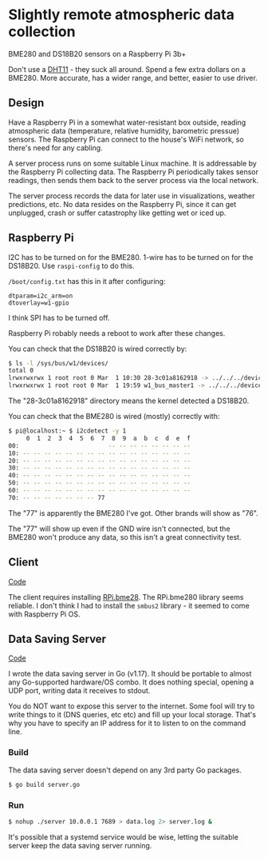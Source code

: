 # Slightly remote atmospheric data collection

BME280 and DS18B20 sensors on a Raspberry Pi 3b+

Don't use a [DHT11](https://github.com/bediger4000/dht11_service) - they suck all around.
Spend a few extra dollars on a BME280.
More accurate, has a wider range, and better, easier to use driver.

## Design

Have a Raspberry Pi in a somewhat water-resistant box outside,
reading atmospheric data
(temperature, relative humidity, barometric pressue)
sensors.
The Raspberry Pi can connect to the house's WiFi network,
so there's need for any cabling.

A server process runs on some suitable Linux machine.
It is addressable by the Raspberry Pi collecting data.
The Raspberry Pi periodically takes sensor readings,
then sends them back to the server process via the local network.

The server process records the data for later use in visualizations,
weather predictions, etc.
No data resides on the Raspberry Pi, since it can get unplugged,
crash or suffer catastrophy like getting wet or iced up.

## Raspberry Pi

I2C has to be turned on for the BME280.
1-wire has to be turned on for the  DS18B20.
Use `raspi-config` to do this.

`/boot/config.txt` has this in it after configuring:
```
dtparam=i2c_arm=on
dtoverlay=w1-gpio
```

I think SPI has to be turned off.

Raspberry Pi robably needs a reboot to work after these changes.

You can check that the DS18B20 is wired correctly by:

```sh
$ ls -l /sys/bus/w1/devices/
total 0
lrwxrwxrwx 1 root root 0 Mar  1 10:30 28-3c01a8162918 -> ../../../devices/w1_bus_master1/28-3c01a8162918
lrwxrwxrwx 1 root root 0 Mar  1 19:59 w1_bus_master1 -> ../../../devices/w1_bus_master1
```

The "28-3c01a8162918" directory means the kernel detected a DS18B20.

You can check that the BME280 is wired (mostly) correctly with:

```sh
$ pi@localhost:~ $ i2cdetect -y 1
     0  1  2  3  4  5  6  7  8  9  a  b  c  d  e  f
00:                         -- -- -- -- -- -- -- -- 
10: -- -- -- -- -- -- -- -- -- -- -- -- -- -- -- -- 
20: -- -- -- -- -- -- -- -- -- -- -- -- -- -- -- -- 
30: -- -- -- -- -- -- -- -- -- -- -- -- -- -- -- -- 
40: -- -- -- -- -- -- -- -- -- -- -- -- -- -- -- -- 
50: -- -- -- -- -- -- -- -- -- -- -- -- -- -- -- -- 
60: -- -- -- -- -- -- -- -- -- -- -- -- -- -- -- -- 
70: -- -- -- -- -- -- -- 77                         
```

The "77" is apparently the BME280 I've got.
Other brands will show as "76".

The "77" will show up even if the GND wire isn't connected,
but the BME280 won't produce any data,
so this isn't a great connectivity test.

## Client

[Code](station.py)

The client requires installing [RPi.bme28](https://pypi.org/project/RPi.bme280/).
The RPi.bme280 library seems reliable.
I don't think I had to install the `smbus2` library - it seemed to come with
Raspberry Pi OS.

## Data Saving Server

[Code](server.go)

I wrote the data saving server in Go (v1.17).
It should be portable to almost any Go-supported hardware/OS combo.
It does nothing special, opening a UDP port,
writing data it receives to stdout.

You do NOT want to expose this server to the internet.
Some fool will try to write things to it (DNS queries, etc etc)
and fill up your local storage.
That's why you have to specify an IP address for it to listen to on the command line.

### Build

The data saving server doesn't depend on any 3rd party Go packages.

```sh
$ go build server.go
```

### Run

```sh
$ nohup ./server 10.0.0.1 7689 > data.log 2> server.log &
```

It's possible that a systemd service would be wise,
letting the suitable server keep the data saving server running.
